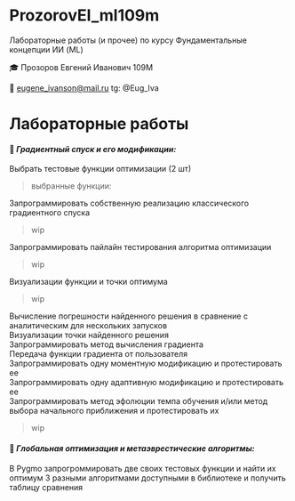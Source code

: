 # ProzorovEI_ml109m

Лабораторные работы (и прочее) по курсу Фундаментальные концепции ИИ (ML)

🎓  Прозоров Евгений Иванович 109М

📧 eugene_ivanson@mail.ru
tg: @Eug_Iva



# Лабораторные работы
#### 📄 ___Градиентный спуск и его модификации:___  #

Выбрать тестовые функции оптимизации (2 шт)    
> выбранные функции:
   
Запрограммировать собственную реализацию классического градиентного спуска    
> wip


Запрограммировать пайлайн тестирования алгоритма оптимизации  
> wip



Визуализации функции и точки оптимума  
> wip



Вычисление погрешности найденного решения в сравнение с аналитическим для нескольких запусков  
Визуализации точки найденного решения   
Запрограммировать метод вычисления градиента  
Передача функции градиента от пользователя  
Запрограммировать одну моментную модификацию и протестировать ее  
Запрограммировать одну адаптивную модификацию и протестировать ее  
Запрограммировать метод эфолюции темпа обучения и/или метод выбора начального приближения и протестировать их   
> wip




#### 📄 ___Глобальная оптимизация и метаэврестические алгоритмы:___  #
В Pygmo запрогроммировать две своих тестовых функции и найти их оптимум 3 разными алгоритмами доступными в библиотеке и получить таблицу сравнения
